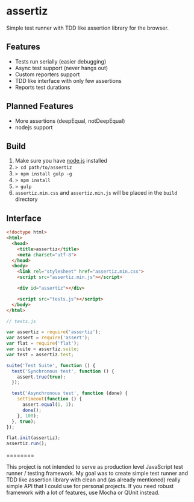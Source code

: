 assertiz
========

Simple test runner with TDD like assertion library for the browser.

## Features
- Tests run serially (easier debugging)
- Async test support (never hangs out)
- Custom reporters support
- TDD like interface with only few assertions
- Reports test durations

## Planned Features
- More assertions (deepEqual, notDeepEqual)
- nodejs support

## Build
1. Make sure you have [node.js](http://nodejs.org/) installed
2. `> cd path/to/assertiz`
3. `> npm install gulp -g`
4. `> npm install`
5. `> gulp`
6. `assertiz.min.css` and `assertiz.min.js` will be placed in the `build` directory

## Interface
```html
﻿<!doctype html>
<html>
  <head>
    <title>assertiz</title>
    <meta charset="utf-8">
  </head>
  <body>
    <link rel="stylesheet" href="assertiz.min.css">
    <script src="assertiz.min.js"></script>

    <div id="assertiz"></div>

    <script src="tests.js"></script>
  </body>
</html>
```

```js
// tests.js

var assertiz = require('assertiz');
var assert = require('assert');
var flat = require('flat');
var suite = assertiz.suite;
var test = assertiz.test;

suite('Test Suite', function () {
  test('Synchronous test', function () {
    assert.true(true);
  });

  test('Asynchronous test', function (done) {
    setTimeout(function () {
      assert.equal(1, 1);
      done();
    }, 100);
  }, true);
});

flat.init(assertiz);
assertiz.run();
```
========

This project is not intended to serve as production level JavaScript test runner / testing framework. My goal was to create simple test runner and TDD like assertion library with clean and (as already mentioned) really simple API that I could use for personal projects. If you need robust framework with a lot of features, use Mocha or QUnit instead.
